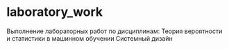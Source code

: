 # laboratory_work
Выполнение лабораторных работ по дисциплинам:
Теория вероятности и статистики в машинном обучении
Системный дизайн
